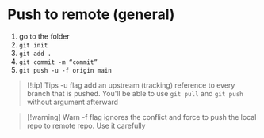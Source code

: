 # Push to remote (general)


1. go to the folder
2. `git init`
3. `git add .`
4. `git commit -m “commit”`
5. `git push -u -f origin main`

>[!tip] Tips
> -u flag add an upstream (tracking) reference to every branch that is pushed. You'll be able to use `git pull` and `git push` without argument afterward

> [!warning] Warn
> -f flag ignores the conflict and force to push the local repo to remote repo. Use it carefully
